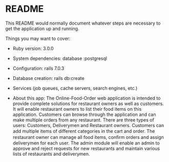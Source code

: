 # README

This README would normally document whatever steps are necessary to get the
application up and running.

Things you may want to cover:

* Ruby version: 3.0.0

* System dependencies: database :postgresql

* Configuration: rails 7.0.3

* Database creation: rails db:create

* Services (job queues, cache servers, search engines, etc.)

* About this app: 
The Online-Food-Order web application is intended to provide complete solutions for restaurant owners as well as customers. It will enable restaurant owners to list their food items on this application. Customers can browse through the application and can make multiple orders from any restaurant. There are three types of users: Customers, Deliverymen and Restaurant owners. Customers can add multiple items of diﬀerent categories in the cart and order. The restaurant owner can manage all food items, conﬁrm orders and assign deliverymen for each user. The admin module will enable an admin to approve and reject requests for new restaurants and maintain various lists of restaurants and deliverymen.



